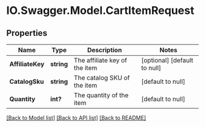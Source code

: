 # IO.Swagger.Model.CartItemRequest
## Properties

Name | Type | Description | Notes
------------ | ------------- | ------------- | -------------
**AffiliateKey** | **string** | The affiliate key of the item | [optional] [default to null]
**CatalogSku** | **string** | The catalog SKU of the item | [default to null]
**Quantity** | **int?** | The quantity of the item | [default to null]

[[Back to Model list]](../README.md#documentation-for-models) [[Back to API list]](../README.md#documentation-for-api-endpoints) [[Back to README]](../README.md)


